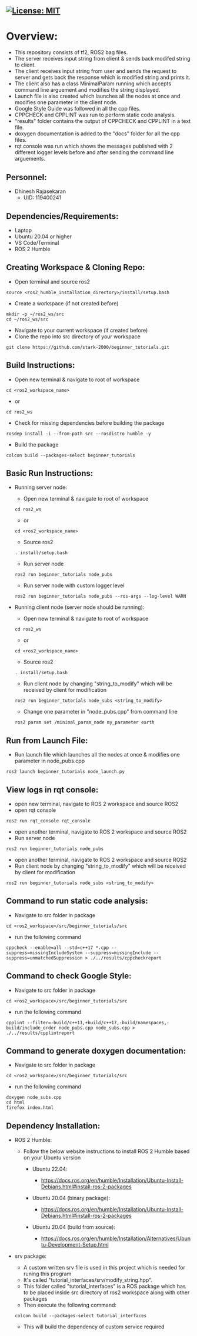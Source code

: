 [![License: MIT](https://img.shields.io/badge/License-MIT-yellow.svg)](https://opensource.org/licenses/MIT)
---
# Overview:
 - This repository consists of tf2, ROS2 bag files.
 - The server receives input string from client & sends back modifed string to client.
 - The client receives input string from user and sends the request to server and gets back the response which is modified string and prints it.
 - The client also has a class MinimalParam running which accepts command line arguement and modifies the string displayed.
 - Launch file is also created which launches all the nodes at once and modifies one parameter in the client node.
 - Google Style Guide was followed in all the cpp files.
 - CPPCHECK and CPPLINT was run to perform static code analysis.
 - "results" folder contains the output of CPPCHECK and CPPLINT in a text file.
 - doxygen documentation is added to the "docs" folder for all the cpp files.
 - rqt console was run which shows the messages published with 2 different logger levels before and after sending the command line arguements.

## Personnel:
 - Dhinesh Rajasekaran 
    - UID: 119400241

## Dependencies/Requirements: 
 - Laptop
 - Ubuntu 20.04 or higher
 - VS Code/Terminal
 - ROS 2 Humble

## Creating Workspace & Cloning Repo: 
 - Open terminal and source ros2
 ```
 source <ros2_humble_installation_directory>/install/setup.bash
 ```

 - Create a workspace (if not created before)
 ```
 mkdir -p ~/ros2_ws/src
 cd ~/ros2_ws/src
 ```

 - Navigate to your current workspace (if created before)
 - Clone the repo into src directory of your workspace
 ```
 git clone https://github.com/stark-2000/beginner_tutorials.git
 ```

## Build Instructions:
 - Open new terminal & navigate to root of workspace
 ```
 cd <ros2_workspace_name>
 ```
 - or
 ```
 cd ros2_ws
 ```

 - Check for missing dependencies before building the package
 ```
 rosdep install -i --from-path src --rosdistro humble -y
 ```

 - Build the package
 ```
 colcon build --packages-select beginner_tutorials
 ```

## Basic Run Instructions:
  - Running server node:
      - Open new terminal & navigate to root of workspace
      ```
      cd ros2_ws
      ```
      - or
      ```
      cd <ros2_workspace_name>
      ```
      - Source ros2
      ```
      . install/setup.bash
      ```

      - Run server node
      ```
      ros2 run beginner_tutorials node_pubs
      ```
      - Run server node with custom logger level
      ```
      ros2 run beginner_tutorials node_pubs --ros-args --log-level WARN
      ```

  - Running client node (server node should be running):
      - Open new terminal & navigate to root of workspace
      ```
      cd ros2_ws
      ```
      - or
      ```
      cd <ros2_workspace_name>
      ```
      - Source ros2
      ```
      . install/setup.bash
      ```

      - Run client node by changing "string_to_modify" which will be received by client for modification
      ```
      ros2 run beginner_tutorials node_subs <string_to_modify>
      ```
      - Change one parameter in "node_pubs.cpp" from command line
      ```
      ros2 param set /minimal_param_node my_parameter earth
      ```

## Run from Launch File:
 - Run launch file which launches all the nodes at once & modifies one parameter in node_pubs.cpp
 ```
 ros2 launch beginner_tutorials node_launch.py
 ```

## View logs in rqt console:
 - open new terminal, navigate to ROS 2 workspace and source ROS2
 - open rqt console
 ```
 ros2 run rqt_console rqt_console
 ```

 - open another terminal, navigate to ROS 2 workspace and source ROS2
 - Run server node
 ```
 ros2 run beginner_tutorials node_pubs
 ```

 - open another terminal, navigate to ROS 2 workspace and source ROS2
 - Run client node by changing "string_to_modify" which will be received by client for modification
 ```
 ros2 run beginner_tutorials node_subs <string_to_modify>
 ```

## Command to run static code analysis:
 - Navigate to src folder in package
 ```
 cd <ros2_workspace>/src/beginner_tutorials/src
 ```
 - run the following command
 ```
 cppcheck --enable=all --std=c++17 *.cpp --suppress=missingIncludeSystem --suppress=missingInclude --suppress=unmatchedSuppression > ./../results/cppcheckreport
 ```

## Command to check Google Style:
 - Navigate to src folder in package
 ```
 cd <ros2_workspace>/src/beginner_tutorials/src
 ```
 - run the following command
 ```
 cpplint --filter=-build/c++11,+build/c++17,-build/namespaces,-build/include_order node_pubs.cpp node_subs.cpp > ./../results/cpplintreport
 ```

## Command to generate doxygen documentation:
 - Navigate to src folder in package
 ```
 cd <ros2_workspace>/src/beginner_tutorials/src
 ```
 - run the following command
 ```
 doxygen node_subs.cpp
 cd html
 firefox index.html
 ```

## Dependency Installation: 
- ROS 2 Humble:
  - Follow the below website instructions to install ROS 2 Humble based on your Ubuntu version
    - Ubuntu 22.04:
      - https://docs.ros.org/en/humble/Installation/Ubuntu-Install-Debians.html#install-ros-2-packages
    
    - Ubuntu 20.04 (binary package):
      - https://docs.ros.org/en/humble/Installation/Ubuntu-Install-Debians.html#install-ros-2-packages

    - Ubuntu 20.04 (build from source):
      - https://docs.ros.org/en/humble/Installation/Alternatives/Ubuntu-Development-Setup.html

- srv package:
  - A custom written srv file is used in this project which is needed for runing this program
  - It's called "tutorial_interfaces/srv/modify_string.hpp". 
  - This folder called "tutorial_interfaces" is a ROS package which has to be placed inside src directory of ros2 workspace along with other packages
  - Then execute the following command:
  ```
  colcon build --packages-select tutorial_interfaces
  ```
  - This will build the dependency of custom service required
